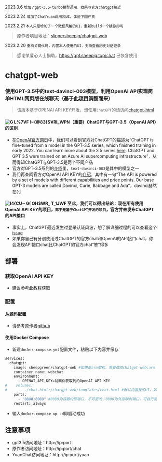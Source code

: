 2023.3.6 `增加了gpt-3.5-turbo模型调用，效果与官方chatgpt接近`

2023.2.24 `增加了ChatYuan调用和UI，体验下国产货`

2023.2.21 `本人只是增加了一个微信风格的UI，重新build一个镜像即可`
>原作者项目地址：[slippersheepig/chatgpt-web](https://github.com/slippersheepig/chatgpt-web)

2023.2.20 `重构关键代码，内置本人使用的UI，支持查看历史对话记录`
> 感谢某爱心人士捐助，https://gpt.sheepig.top/chat 已恢复使用

# chatgpt-web
### 使用GPT-3.5中的text-davinci-003模型，利用OpenAI API实现简单HTML网页版在线聊天（基于[此项目](https://github.com/AlliotTech/chatgpt-web)调整而来）
> 该版本基于OPENAI API KEY开发，想使用`ChatGPT`的请访问[chatgpt-html](https://github.com/slippersheepig/chatgpt-html)
#### ![G L%7VF I~{@83}SVRI_WPN](https://user-images.githubusercontent.com/58287293/207792987-a0a781df-8273-4148-a369-aa4a2379686a.png)（重要）ChatGPT与GPT-3.5（OpenAI API）的区别
- 在[OpenAI官方网页](https://openai.com/blog/chatgpt/)中，我们可以看到官方对ChatGPT的描述为“ChatGPT is fine-tuned from a model in the GPT-3.5 series, which finished training in early 2022. You can learn more about the 3.5 series [here](https://beta.openai.com/docs/model-index-for-researchers). ChatGPT and GPT 3.5 were trained on an Azure AI supercomputing infrastructure”，从而得知ChatGPT与GPT-3.5是两个不同产品
- 官方对GPT-3.5系列的[介绍](https://beta.openai.com/docs/model-index-for-researchers)里，`text-davinci-003`是其中的模型之一
- 我们再查阅官方对OpenAI API KEY的[介绍](https://beta.openai.com/docs/introduction/key-concepts)，其中有一句“The API is powered by a set of models with different capabilities and price points. Our base GPT-3 models are called Davinci, Curie, Babbage and Ada”，davinci赫然在列
#### ![I4{CU~ G( OH$WR_ T_1JWF](https://user-images.githubusercontent.com/58287293/207798807-a4dce6d3-14a0-40af-8008-30de8a55d513.png) 至此，我们可以得出结论：现在所有使用OpenAI API KEY的项目，`都不是基于ChatGPT开发的项目`，官方并未发布ChatGPT的API接口
- 事实上，ChatGPT最近发生过登录认证风波，想了解详细过程的可以查看这个[issue](https://github.com/acheong08/ChatGPT/issues/261)
- 如果你自己有分别使用过ChatGPT的官方chat和OpenAI的API接口chat，你会发现API接口chat比ChatGPT的官方chat“笨”得多
## 部署
### 获取OpenAI API KEY
- 建议参考[此教程](https://blog.csdn.net/hekaiyou/article/details/128303729)获取
### 配置
#### 从源码配置
- 请参考原作者[github](https://github.com/AlliotTech/chatgpt-web)
#### 使用Docker Compose
- 新建`docker-compose.yml`配置文件，粘贴以下内容并保存
```bash
services:
  chatgpt:
    image: sheepgreen/chatgpt-web #如果是arm架构，需要改成chatgpt-web:arm
    container_name: webchat
    environment:
      - OPENAI_API_KEY=前面你获取到的OpenAI API KEY
#    volumes:
#      - ./chat.html:/chatgpt-web/templates/chat.html #默认内置我的UI，如需替换自用网页请取消注释
    ports:
      - "8888:8088" #8088为容器内部端口，不可更改；8888为外部映射端口，可自行更改
    restart: always
```
- 输入`docker-compose up -d`即启动成功
## 注意事项
- gpt3.5访问地址：http://ip:port
- 原作者访问地址：http://ip:port/chat
- YuanChat访问地址：http://ip:port/yuan
